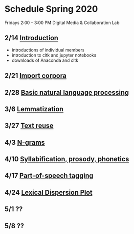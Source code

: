 # Schedule Spring 2020

Fridays 2:00 - 3:00 PM
Digital Media & Collaboration Lab

## 2/14 [Introduction](/resources/feb14.md)

- introductions of individual members
- introduction to cltk and jupyter notebooks
- downloads of Anaconda and cltk

## 2/21 [Import corpora](/resources/feb21.md)

## 2/28 [Basic natural language processing](https://github.com/cltk/tutorials/blob/master/3%20Basic%20NLP.ipynb)

## 3/6 [Lemmatization](https://github.com/cltk/tutorials/blob/master/4%20Lemmatization.ipynb)

## 3/27 [Text reuse](https://github.com/cltk/tutorials/blob/master/5%20Text%20reuse.ipynb)

## 4/3 [N-grams](https://github.com/cltk/tutorials/blob/master/6%20N-grams.ipynb)

## 4/10 [Syllabification, prosody, phonetics](https://github.com/cltk/tutorials/blob/master/7%20Syllabification%2C%20prosody%2C%20phonetics.ipynb)

## 4/17 [Part-of-speech tagging](https://github.com/cltk/tutorials/blob/master/8%20Part-of-speech%20tagging.ipynb)

## 4/24 [Lexical Dispersion Plot](https://github.com/cltk/tutorials/blob/master/9%20Lexical%20Dispersion%20Plot.ipynb)

## 5/1 ??

## 5/8 ??
